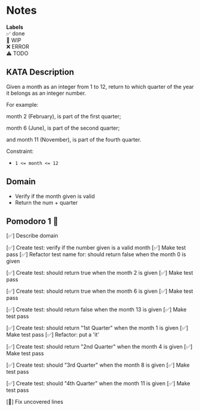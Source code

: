 # Notes

**Labels**  
✅ done  
🚧 WIP  
❌ ERROR  
⚠️ TODO

## KATA Description
Given a month as an integer from 1 to 12, return to which quarter of the year it belongs as an integer number.

For example:

 month 2 (February), is part of the first quarter; 

month 6 (June), is part of the second quarter; 

and month 11 (November), is part of the fourth quarter.

Constraint:

- `1 <= month <= 12`

## Domain
- Verify if the month given is valid
- Return the num + quarter 

## Pomodoro 1 🍅

[✅] Describe domain

[✅] Create test: verify if the number given is a valid month
[✅] Make test pass
[✅] Refactor test name for: should return false when the month 0 is given

[✅] Create test: should return true when the month 2 is given
[✅] Make test pass

[✅] Create test: should return true when the month 6 is given
[✅] Make test pass

[✅] Create test: should return false when the month 13 is given
[✅] Make test pass

[✅] Create test: should return "1st Quarter" when the month 1 is given
[✅] Make test pass
[✅] Refactor: put a 'it'

[✅] Create test: should return "2nd Quarter" when the month 4 is given
[✅] Make test pass

[✅] Create test: should "3rd Quarter" when the month 8 is given
[✅] Make test pass

[✅] Create test: should "4th Quarter" when the month 11 is given
[✅] Make test pass

[🚧] Fix uncovered lines